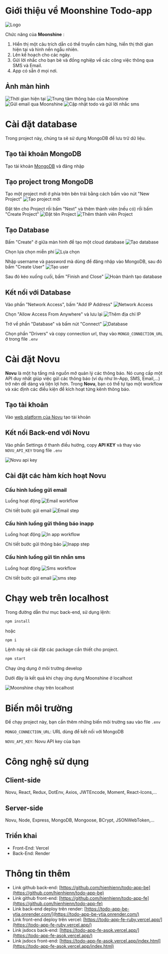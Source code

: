 # Giới thiệu về Moonshine Todo-app
![Logo](./assets/sunrise.png)

Chức năng của __Moonshine__ :
1. Hiển thị một câu trích dẫn có thể truyền cảm hứng, hiển thị thời gian hiện tại và hình nền ngẫu nhiên.
2. Lên kế hoạch cho các ngày.
3. Gửi lời nhắc cho bạn bè và đồng nghiệp về các công việc thông qua SMS và Email.
4. App có sẵn ở mọi nơi.

## Ảnh màn hình

![Thời gian hiện tại](./assets/Screenshot%202023-04-06%20at%201.01.25%20PM.png)
![Trung tâm thông báo của Moonshine](./assets/Screenshot%202023-04-07%20at%2011.40.35%20AM.png)
![Gửi email qua Moonshine](./assets/Screenshot%202023-04-07%20at%2011.31.40%20AM.png)
![Cập nhật todo và gửi lời nhắc sms](./assets/Screenshot%202023-04-07%20at%2011.34.46%20AM.png)

# Cài đặt database

Trong project này, chúng ta sẽ sử dụng MongoDB để lưu trữ dữ liệu.

## Tạo tài khoản MongoDB

Tạo tài khoản [MongoDB](https://www.mongodb.com) và đăng nhập

## Tạo project trong MongoDB

Tạo một project mới ở phía trên bên trái bằng cách bấm vào nút "New Project"
![Tạo project mới](./assets/Screenshot%202023-11-07%20152756.png)

Đặt tên cho Project rồi bấm "Next" và thêm thành viên (nếu có) rồi bấm "Create Project"
![Đặt tên Project](./assets/Screenshot%202023-11-07%20153531.png)
![Thêm thành viên Project](./assets/Screenshot%202023-11-07%20153806.png)

## Tạo Database 

 Bấm "Create" ở giữa màn hình để tạo một cloud database
 ![Tạo database](./assets/Screenshot%202023-11-07%20153924.png)

 Chọn lựa chọn miễn phí
 ![Lựa chọn](./assets/Screenshot%202023-11-07%20154055.png)

 Nhập username và password mà dùng để đăng nhập vào MongoDB, sau đó bấm "Create User"
 ![Tạo user](./assets/Screenshot%202023-11-07%20154951.png)

 Sau đó kéo xuống cuối, bấm "Finish and Close"
 ![Hoàn thành tạo database](./assets/Screenshot%202023-11-07%20154924.png)

## Kết nối với Database

Vào phần "Network Access", bấm "Add IP Address"
![Network Access](./assets/Screenshot%202023-11-07%20155205.png)

Chọn "Allow Access From Anywhere" và lưu lại
![Thêm địa chỉ IP](./assets/Screenshot%202023-11-07%20155323.png)

Trở về phần "Database" và bấm nút "Connect"
![Database](./assets/Screenshot%202023-11-07%20155507.png)

Chọn phần "Drivers" và copy connection url, thay vào `MONGO_CONNECTION_URL` ở trong file `.env`

# Cài đặt Novu

__Novu__ là một hạ tầng mã nguồn mở quản lý các thông báo. Nó cung cấp một API duy nhất giúp việc gửi các thông báo (ví dụ như In-App, SMS, Email,...) trở nên dễ dàng và tiện lợi hơn. Trong __Novu__, bạn có thể tự tạo một workflow và xác định các điều kiện để kích hoạt từng kênh thông báo.

## Tạo tài khoản

Vào [web platform của Novu](https://web.novu.co/) tạo tài khoản

## Kết nối Back-end với Novu

Vào phần Settings ở thanh điều hướng, copy __API KEY__ và thay vào `NOVU_API_KEY` trong file `.env`

![Novu api key](./assets/Screenshot%202024-01-29%20134512.png)


## Cài đặt các hàm kích hoạt Novu

### Cấu hình luồng gửi email
Luồng hoạt động
![Email workflow](./assets/Screenshot%202024-01-29%20135113.png)

Chi tiết bước gửi email
![Email step](./assets/Screenshot%202024-01-29%20135143.png)

### Cấu hình luồng gửi thông báo inapp
Luồng hoạt động
![In app workflow](./assets/Screenshot%202024-01-29%20135206.png)

Chi tiết bước gửi thông báo
![Inapp step](./assets/Screenshot%202024-01-29%20135228.png)

### Cấu hình luồng gửi tin nhắn sms
Luồng hoạt động
![Sms workflow](./assets/Screenshot%202024-01-29%20135325.png)

Chi tiết bước gửi email
![sms step](./assets/Screenshot%202024-01-29%20135406.png)


# Chạy web trên localhost

Trong đường dẫn thư mục back-end, sử dụng lệnh:

```bash
npm install
```
hoặc
```bash
npm i
```
Lệnh này sẽ cài đặt các package cần thiết cho project.  


```bash
npm start
```
Chạy ứng dụng ở môi trường develop

Dưới đây là kết quả khi chạy ứng dụng Moonshine ở localhost 

![Moonshine chạy trên localhost](./assets/Screenshot%202023-04-07%20at%2011.28.09%20AM.png)

# Biến môi trường

Để chạy project này, bạn cần thêm những biến môi trường sau vào file `.env`

`MONGO_CONNECTION_URL`: URL dùng để kết nối với MongoDB

`NOVU_API_KEY`: Novu API key của bạn

# Công nghệ sử dụng

## Client-side 
Novu, React, Redux, DotEnv, Axios, JWTEncode, Moment, React-Icons,...

## Server-side
Novu, Node, Express, MongoDB, Mongoose, BCrypt, JSONWebToken,...

## Triển khai
- Front-End: Vercel
- Back-End: Render

# Thông tin thêm
- Link github back-end: [https://github.com/hienhienn/todo-app-be](https://github.com/hienhienn/todo-app-be)
- Link github front-end: [https://github.com/hienhienn/todo-app-fe](https://github.com/hienhienn/todo-app-fe)
- Link back-end deploy trên render: [https://todo-app-be-ytia.onrender.com/](https://todo-app-be-ytia.onrender.com/)
- Link front-end deploy trên vercel: [https://todo-app-fe-ruby.vercel.app/](https://todo-app-fe-ruby.vercel.app/)
- Link jsdocs back-end: [https://todo-app-fe-asok.vercel.app/](https://todo-app-fe-asok.vercel.app/)
- Link jsdocs front-end: [https://todo-app-fe-asok.vercel.app/index.html](https://todo-app-fe-asok.vercel.app/index.html)

